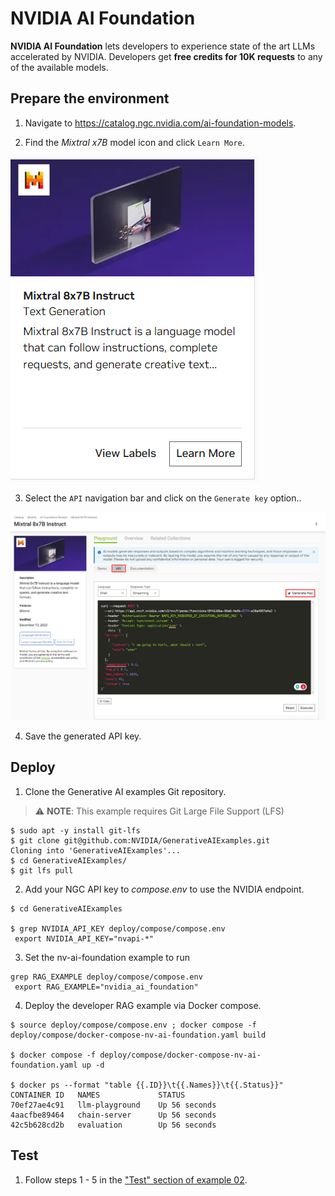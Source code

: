 # NVIDIA AI Foundation

**NVIDIA AI Foundation** lets developers to experience state of the art LLMs accelerated by NVIDIA. Developers get **free credits for 10K requests** to any of the available models.

## Prepare the environment

1.  Navigate to https://catalog.ngc.nvidia.com/ai-foundation-models.

2. Find the <i>Mixtral x7B</i> model icon and click ``Learn More``.

![Diagram](./images/image7.png)

3. Select the ```API``` navigation bar and click on the ```Generate key``` option..

![Diagram](./images/image8.png)

4. Save the generated API key.

## Deploy

1.  Clone the Generative AI examples Git repository.

> ⚠️ **NOTE**: This example requires Git Large File Support (LFS)

```
$ sudo apt -y install git-lfs
$ git clone git@github.com:NVIDIA/GenerativeAIExamples.git
Cloning into 'GenerativeAIExamples'...
$ cd GenerativeAIExamples/
$ git lfs pull
```

2. Add your NGC API key to <i>compose.env</i> to use the NVIDIA endpoint.

```
$ cd GenerativeAIExamples

$ grep NVIDIA_API_KEY deploy/compose/compose.env 
 export NVIDIA_API_KEY="nvapi-*"
```

3. Set the nv-ai-foundation example to run
```
grep RAG_EXAMPLE deploy/compose/compose.env
 export RAG_EXAMPLE="nvidia_ai_foundation"
```
4. Deploy the developer RAG example via Docker compose.

```
$ source deploy/compose/compose.env ; docker compose -f deploy/compose/docker-compose-nv-ai-foundation.yaml build

$ docker compose -f deploy/compose/docker-compose-nv-ai-foundation.yaml up -d

$ docker ps --format "table {{.ID}}\t{{.Names}}\t{{.Status}}"
CONTAINER ID   NAMES             STATUS
70ef27ae4c91   llm-playground    Up 56 seconds
4aacfbe89464   chain-server      Up 56 seconds
42c5b628cd2b   evaluation        Up 56 seconds
```

## Test

1. Follow steps 1 - 5 in the ["Test" section of example 02](../../RetrievalAugmentedGeneration/README.md#23-test).

